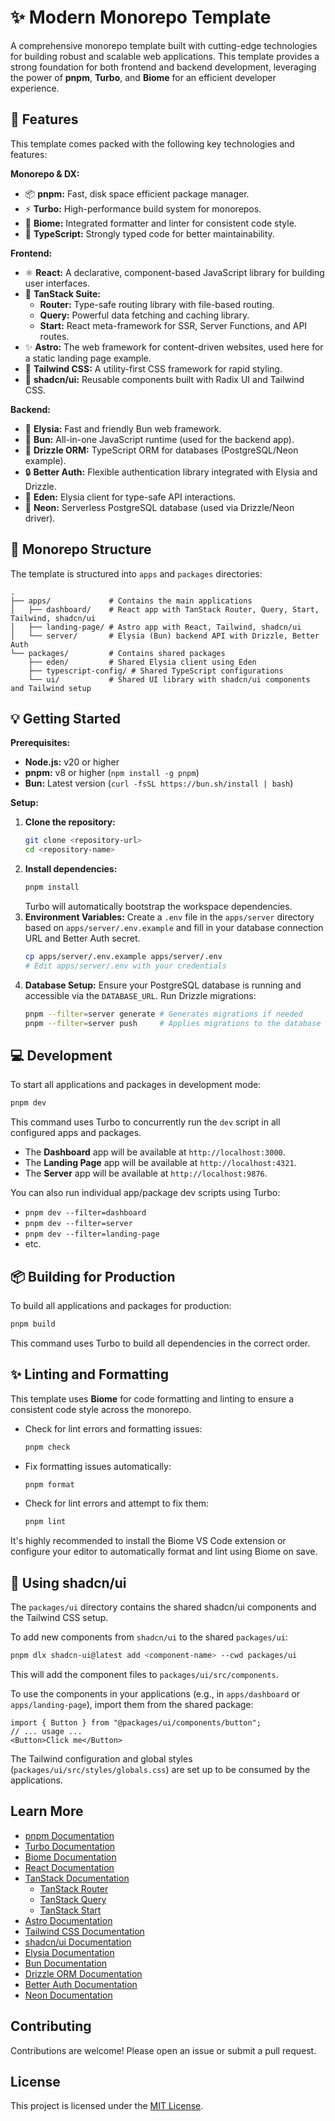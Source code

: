 # ✨ Modern Monorepo Template

A comprehensive monorepo template built with cutting-edge technologies for building robust and scalable web applications. This template provides a strong foundation for both frontend and backend development, leveraging the power of **pnpm**, **Turbo**, and **Biome** for an efficient developer experience.

## 🚀 Features

This template comes packed with the following key technologies and features:

**Monorepo & DX:**

*   📦 **pnpm:** Fast, disk space efficient package manager.
*   ⚡ **Turbo:** High-performance build system for monorepos.
*   💅 **Biome:** Integrated formatter and linter for consistent code style.
*   💖 **TypeScript:** Strongly typed code for better maintainability.

**Frontend:**

*   ⚛️ **React:** A declarative, component-based JavaScript library for building user interfaces.
*   🚀 **TanStack Suite:**
    *   **Router:** Type-safe routing library with file-based routing.
    *   **Query:** Powerful data fetching and caching library.
    *   **Start:** React meta-framework for SSR, Server Functions, and API routes.
*   ✨ **Astro:** The web framework for content-driven websites, used here for a static landing page example.
*   🎨 **Tailwind CSS:** A utility-first CSS framework for rapid styling.
*   🎨 **shadcn/ui:** Reusable components built with Radix UI and Tailwind CSS.

**Backend:**

*   🦊 **Elysia:** Fast and friendly Bun web framework.
*   🐻 **Bun:** All-in-one JavaScript runtime (used for the backend app).
*   🌿 **Drizzle ORM:** TypeScript ORM for databases (PostgreSQL/Neon example).
*   🔒 **Better Auth:** Flexible authentication library integrated with Elysia and Drizzle.
*   🤝 **Eden:** Elysia client for type-safe API interactions.
*   🐘 **Neon:** Serverless PostgreSQL database (used via Drizzle/Neon driver).

## 📂 Monorepo Structure

The template is structured into `apps` and `packages` directories:

```
.
├── apps/             # Contains the main applications
│   ├── dashboard/    # React app with TanStack Router, Query, Start, Tailwind, shadcn/ui
│   ├── landing-page/ # Astro app with React, Tailwind, shadcn/ui
│   └── server/       # Elysia (Bun) backend API with Drizzle, Better Auth
└── packages/         # Contains shared packages
    ├── eden/         # Shared Elysia client using Eden
    ├── typescript-config/ # Shared TypeScript configurations
    └── ui/           # Shared UI library with shadcn/ui components and Tailwind setup
```

## 💡 Getting Started

**Prerequisites:**

*   **Node.js:** v20 or higher
*   **pnpm:** v8 or higher (`npm install -g pnpm`)
*   **Bun:** Latest version (`curl -fsSL https://bun.sh/install | bash`)

**Setup:**

1.  **Clone the repository:**
    ```bash
    git clone <repository-url>
    cd <repository-name>
    ```
2.  **Install dependencies:**
    ```bash
    pnpm install
    ```
    Turbo will automatically bootstrap the workspace dependencies.
3.  **Environment Variables:**
    Create a `.env` file in the `apps/server` directory based on `apps/server/.env.example` and fill in your database connection URL and Better Auth secret.
    ```bash
    cp apps/server/.env.example apps/server/.env
    # Edit apps/server/.env with your credentials
    ```
4.  **Database Setup:**
    Ensure your PostgreSQL database is running and accessible via the `DATABASE_URL`.
    Run Drizzle migrations:
    ```bash
    pnpm --filter=server generate # Generates migrations if needed
    pnpm --filter=server push     # Applies migrations to the database
    ```

## 💻 Development

To start all applications and packages in development mode:

```bash
pnpm dev
```

This command uses Turbo to concurrently run the `dev` script in all configured apps and packages.

*   The **Dashboard** app will be available at `http://localhost:3000`.
*   The **Landing Page** app will be available at `http://localhost:4321`.
*   The **Server** app will be available at `http://localhost:9876`.

You can also run individual app/package dev scripts using Turbo:

*   `pnpm dev --filter=dashboard`
*   `pnpm dev --filter=server`
*   `pnpm dev --filter=landing-page`
*   etc.

## 📦 Building for Production

To build all applications and packages for production:

```bash
pnpm build
```

This command uses Turbo to build all dependencies in the correct order.

## ✨ Linting and Formatting

This template uses **Biome** for code formatting and linting to ensure a consistent code style across the monorepo.

*   Check for lint errors and formatting issues:
    ```bash
    pnpm check
    ```
*   Fix formatting issues automatically:
    ```bash
    pnpm format
    ```
*   Check for lint errors and attempt to fix them:
    ```bash
    pnpm lint
    ```

It's highly recommended to install the Biome VS Code extension or configure your editor to automatically format and lint using Biome on save.

## 🎨 Using shadcn/ui

The `packages/ui` directory contains the shared shadcn/ui components and the Tailwind CSS setup.

To add new components from `shadcn/ui` to the shared `packages/ui`:

```bash
pnpm dlx shadcn-ui@latest add <component-name> --cwd packages/ui
```

This will add the component files to `packages/ui/src/components`.

To use the components in your applications (e.g., in `apps/dashboard` or `apps/landing-page`), import them from the shared package:

```tsx
import { Button } from "@packages/ui/components/button";
// ... usage ...
<Button>Click me</Button>
```

The Tailwind configuration and global styles (`packages/ui/src/styles/globals.css`) are set up to be consumed by the applications.

## Learn More

*   [pnpm Documentation](https://pnpm.io/documentation)
*   [Turbo Documentation](https://turbo.build/repo/docs)
*   [Biome Documentation](https://biomejs.dev/docs/)
*   [React Documentation](https://reactjs.org/)
*   [TanStack Documentation](https://tanstack.com/)
    *   [TanStack Router](https://tanstack.com/router/latest)
    *   [TanStack Query](https://tanstack.com/query/latest)
    *   [TanStack Start](https://tanstack.com/start/latest)
*   [Astro Documentation](https://docs.astro.build/)
*   [Tailwind CSS Documentation](https://tailwindcss.com/docs/)
*   [shadcn/ui Documentation](https://ui.shadcn.com/)
*   [Elysia Documentation](https://elysiajs.com/introduction.html)
*   [Bun Documentation](https://bun.sh/docs/)
*   [Drizzle ORM Documentation](https://orm.drizzle.team/docs/)
*   [Better Auth Documentation](https://auth.bettertyped.com/)
*   [Neon Documentation](https://neon.tech/docs/)

## Contributing

Contributions are welcome! Please open an issue or submit a pull request.

## License

This project is licensed under the [MIT License](LICENSE).

